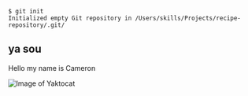 ```
$ git init
Initialized empty Git repository in /Users/skills/Projects/recipe-repository/.git/
```

## ya sou

Hello my name is Cameron

![Image of Yaktocat](https://octodex.github.com/images/yaktocat.png)
